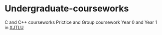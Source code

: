 # Undergraduate-courseworks
C  and C++ courseworks
Prictice and Group coursework
Year 0 and Year 1 in [XJTLU](http://www.xjtlu.edu.cn/zh/)
